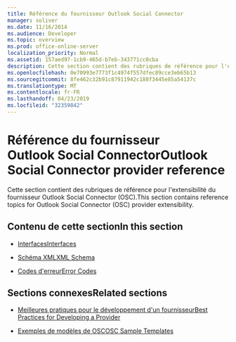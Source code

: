 ```yaml
---
title: Référence du fournisseur Outlook Social Connector
manager: soliver
ms.date: 11/16/2014
ms.audience: Developer
ms.topic: overview
ms.prod: office-online-server
localization_priority: Normal
ms.assetid: 157aed97-1cb9-465d-b7eb-343771cc0cba
description: Cette section contient des rubriques de référence pour l'extensibilité du fournisseur Outlook Social Connector (OSC).
ms.openlocfilehash: 0e70993e7773f1c4974f557dfec89cce3eb65b13
ms.sourcegitcommit: 8fe462c32b91c87911942c188f3445e85a54137c
ms.translationtype: MT
ms.contentlocale: fr-FR
ms.lasthandoff: 04/23/2019
ms.locfileid: "32359842"
---
```

# <a name="outlook-social-connector-provider-reference"></a><span data-ttu-id="9145a-103">Référence du fournisseur Outlook Social Connector</span><span class="sxs-lookup"><span data-stu-id="9145a-103">Outlook Social Connector provider reference</span></span>

<span data-ttu-id="9145a-104">Cette section contient des rubriques de référence pour l'extensibilité du fournisseur Outlook Social Connector (OSC).</span><span class="sxs-lookup"><span data-stu-id="9145a-104">This section contains reference topics for Outlook Social Connector (OSC) provider extensibility.</span></span>
  
## <a name="in-this-section"></a><span data-ttu-id="9145a-105">Contenu de cette section</span><span class="sxs-lookup"><span data-stu-id="9145a-105">In this section</span></span>

- [<span data-ttu-id="9145a-106">Interfaces</span><span class="sxs-lookup"><span data-stu-id="9145a-106">Interfaces</span></span>](outlook-social-connector-provider-interfaces.md)
  
- [<span data-ttu-id="9145a-107">Schéma XML</span><span class="sxs-lookup"><span data-stu-id="9145a-107">XML Schema</span></span>](outlook-social-connector-provider-xml-schema.md)
  
- [<span data-ttu-id="9145a-108">Codes d'erreur</span><span class="sxs-lookup"><span data-stu-id="9145a-108">Error Codes</span></span>](outlook-social-connector-provider-error-codes.md)
  
## <a name="related-sections"></a><span data-ttu-id="9145a-109">Sections connexes</span><span class="sxs-lookup"><span data-stu-id="9145a-109">Related sections</span></span>

- [<span data-ttu-id="9145a-110">Meilleures pratiques pour le développement d'un fournisseur</span><span class="sxs-lookup"><span data-stu-id="9145a-110">Best Practices for Developing a Provider</span></span>](best-practices-for-developing-a-provider.md)
  
- [<span data-ttu-id="9145a-111">Exemples de modèles de OSC</span><span class="sxs-lookup"><span data-stu-id="9145a-111">OSC Sample Templates</span></span>](osc-sample-templates.md)
  

